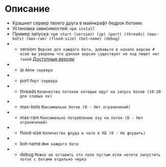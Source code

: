 # Описание
- Крашнет сервер твоего друга в майнкрафт бедрок ботами.
- Установка зависимостей: ```npm install```
- Пример запуска: ```npm start (version) (ip) (port) (threads) (max-bots) (max-ram) (flood-size) (bot-name) (debug)```
- - version: ```Версия для каждого бота, добавьте в начало версии # если вы уверены что данная версия существует но код пишет нет такой``` [Доступные версии](https://www.npmjs.com/package/bedrock-protocol "Информация о bedrock-protocol")
- - ip ```Айпи сервера```
- - port ```Порт сервера```
- - threads ```Количество потоков которые идут на запуск ботов (10-20 для слабых пк)```
- - max-bots ```Максимально ботов (0 - Нет ограничений)```
- - max-ram ```Максимально потребление озу на поток (0 - Нет ограничений)```
- - flood-size ```Количество флуда в чате в КБ (0 - Не флудить)```
- - bot-name ```Имя каждого бота```
- - debug ```Можно не оставить это поле пустым если хотите запустить поток с ботами отдельно через```